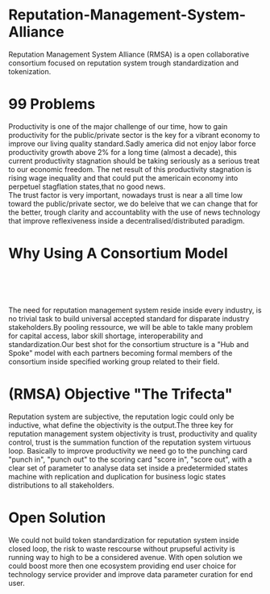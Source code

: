 

# Reputation-Management-System-Alliance
Reputation Management System Alliance (RMSA) is a open collaborative consortium focused on reputation system trough standardization and 
tokenization.                                                                                                                              
# 99 Problems                                                                                                                                 
Productivity is one of the major challenge of our time, how to gain productivity for the public/private sector is the key for a vibrant economy to improve our living quality standard.Sadly america did not enjoy labor force productivity growth above 2% for a long time (almost a decade), this current productivity stagnation should be taking seriously as a serious treat to our economic freedom. The net result of this productivity stagnation is rising wage inequality and that could put the americain economy into perpetuel stagflation states,that no good news.                                                                                                                
The trust factor is very important, nowadays trust is near a all time low toward the public/private sector, we do beleive that we can change that for the better, trough clarity and accountablity with the use of news technology that improve reflexiveness inside a decentralised/distributed paradigm.                                                                                                                                                                                                            
# Why Using A Consortium Model                                                                                                                        
The need for reputation management system reside inside every industry, is no trivial task to build universal accepted standard for disparate industry stakeholders.By pooling ressource, we will be able to takle many problem for capital access, labor skill shortage, interoperability and standardization.Our best shot for the consortium structure is a "Hub and Spoke" model with each partners becoming formal members of the consortium inside specified working group related to their field.

# (RMSA) Objective "The Trifecta"
Reputation system are subjective, the reputation logic could only be inductive, what define the objectivity is the output.The three key for reputation management system objectivity is trust, productivity and quality control, trust is the summation function of the reputation system virtuous loop. Basically to improve productivity we need go to the punching card "punch in", "punch out" to the scoring card "score in", "score out", with a clear set of parameter to analyse data set inside a predetermided states machine with replication and duplication for business logic states distributions to all stakeholders.  

# Open Solution 
We could not build token standardization for reputation system inside closed loop, the risk to waste rescourse without prupseful activity is running way to high to be a considered avenue. With open solution we could boost more then one ecosystem providing end user choice for technology service provider and improve data parameter curation for end user.   










